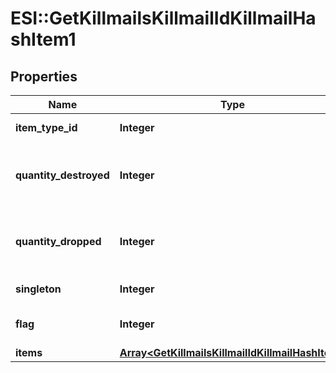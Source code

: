 # ESI::GetKillmailsKillmailIdKillmailHashItem1

## Properties
Name | Type | Description | Notes
------------ | ------------- | ------------- | -------------
**item_type_id** | **Integer** | item_type_id integer | 
**quantity_destroyed** | **Integer** | How many of the item were destroyed if any  | [optional] 
**quantity_dropped** | **Integer** | How many of the item were dropped if any  | [optional] 
**singleton** | **Integer** | singleton integer | 
**flag** | **Integer** | Flag for the location of the item  | 
**items** | [**Array&lt;GetKillmailsKillmailIdKillmailHashItem&gt;**](GetKillmailsKillmailIdKillmailHashItem.md) | items array | [optional] 


